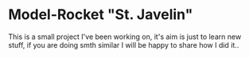 # Model-Rocket "St. Javelin"

This is a small project I've been working on, it's aim is just to learn new stuff, if you are doing smth similar I will be happy to share how I did it..
